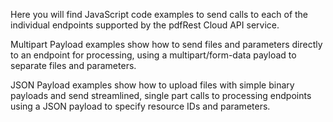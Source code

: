 Here you will find JavaScript code examples to send calls to each of the individual endpoints supported by the pdfRest Cloud API service.

Multipart Payload examples show how to send files and parameters directly to an endpoint for processing, using a multipart/form-data payload to separate files and parameters.

JSON Payload examples show how to upload files with simple binary payloads and send streamlined, single part calls to processing endpoints using a JSON payload to specify resource IDs and parameters.
